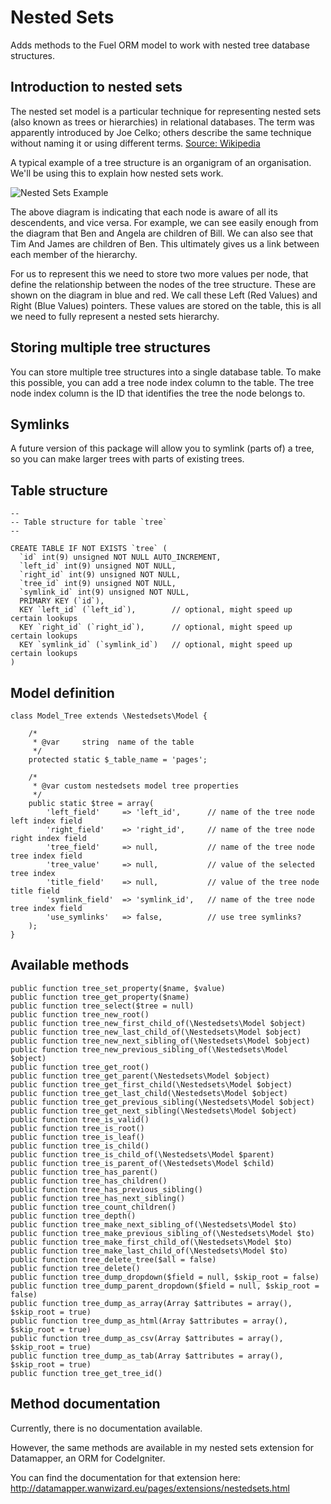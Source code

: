 Nested Sets
===========

Adds methods to the Fuel ORM model to work with nested tree database structures.

Introduction to nested sets
---------------------------

The nested set model is a particular technique for representing nested sets (also known as trees or hierarchies) in relational databases.
The term was apparently introduced by Joe Celko; others describe the same technique without naming it or using different terms. [Source: Wikipedia](http://en.wikipedia.org/wiki/Nested_set_model "Wikipedia - Nested Sets")

A typical example of a tree structure is an organigram of an organisation. We'll be using this to explain how nested sets work.

![Nested Sets Example](http://datamapper.wanwizard.eu/images/nestedsets.gif "Nested Sets Example")

The above diagram is indicating that each node is aware of all its descendents, and vice versa.
For example, we can see easily enough from the diagram that Ben and Angela are children of Bill.
We can also see that Tim And James are children of Ben.
This ultimately gives us a link between each member of the hierarchy.

For us to represent this we need to store two more values per node, that define the relationship between the nodes of the tree structure.
These are shown on the diagram in blue and red.
We call these Left (Red Values) and Right (Blue Values) pointers.
These values are stored on the table, this is all we need to fully represent a nested sets hierarchy.

Storing multiple tree structures
--------------------------------

You can store multiple tree structures into a single database table.
To make this possible, you can add a tree node index column to the table. The tree node index column is the ID that identifies the tree the node belongs to.

Symlinks
--------

A future version of this package will allow you to symlink (parts of) a tree, so you can make larger trees with parts of existing trees.


Table structure
---------------

	--
	-- Table structure for table `tree`
	--

	CREATE TABLE IF NOT EXISTS `tree` (
	  `id` int(9) unsigned NOT NULL AUTO_INCREMENT,
	  `left_id` int(9) unsigned NOT NULL,
	  `right_id` int(9) unsigned NOT NULL,
	  `tree_id` int(9) unsigned NOT NULL,
	  `symlink_id` int(9) unsigned NOT NULL,
	  PRIMARY KEY (`id`),
	  KEY `left_id` (`left_id`),		// optional, might speed up certain lookups
	  KEY `right_id` (`right_id`),		// optional, might speed up certain lookups
	  KEY `symlink_id` (`symlink_id`)	// optional, might speed up certain lookups
	)

Model definition
----------------

	class Model_Tree extends \Nestedsets\Model {

		/*
		 * @var		string	name of the table
		 */
		protected static $_table_name = 'pages';

		/*
		 * @var	custom nestedsets model tree properties
		 */
		public static $tree = array(
			'left_field'     => 'left_id',		// name of the tree node left index field
			'right_field'    => 'right_id',		// name of the tree node right index field
			'tree_field'     => null,			// name of the tree node tree index field
			'tree_value'     => null,			// value of the selected tree index
			'title_field'    => null,			// value of the tree node title field
			'symlink_field'  => 'symlink_id',	// name of the tree node tree index field
			'use_symlinks'   => false,			// use tree symlinks?
		);
	}

Available methods
-----------------

	public function tree_set_property($name, $value)
	public function tree_get_property($name)
	public function tree_select($tree = null)
	public function tree_new_root()
	public function tree_new_first_child_of(\Nestedsets\Model $object)
	public function tree_new_last_child_of(\Nestedsets\Model $object)
	public function tree_new_next_sibling_of(\Nestedsets\Model $object)
	public function tree_new_previous_sibling_of(\Nestedsets\Model $object)
	public function tree_get_root()
	public function tree_get_parent(\Nestedsets\Model $object)
	public function tree_get_first_child(\Nestedsets\Model $object)
	public function tree_get_last_child(\Nestedsets\Model $object)
	public function tree_get_previous_sibling(\Nestedsets\Model $object)
	public function tree_get_next_sibling(\Nestedsets\Model $object)
	public function tree_is_valid()
	public function tree_is_root()
	public function tree_is_leaf()
	public function tree_is_child()
	public function tree_is_child_of(\Nestedsets\Model $parent)
	public function tree_is_parent_of(\Nestedsets\Model $child)
	public function tree_has_parent()
	public function tree_has_children()
	public function tree_has_previous_sibling()
	public function tree_has_next_sibling()
	public function tree_count_children()
	public function tree_depth()
	public function tree_make_next_sibling_of(\Nestedsets\Model $to)
	public function tree_make_previous_sibling_of(\Nestedsets\Model $to)
	public function tree_make_first_child_of(\Nestedsets\Model $to)
	public function tree_make_last_child_of(\Nestedsets\Model $to)
	public function tree_delete_tree($all = false)
	public function tree_delete()
	public function tree_dump_dropdown($field = null, $skip_root = false)
	public function tree_dump_parent_dropdown($field = null, $skip_root = false)
	public function tree_dump_as_array(Array $attributes = array(), $skip_root = true)
	public function tree_dump_as_html(Array $attributes = array(), $skip_root = true)
	public function tree_dump_as_csv(Array $attributes = array(), $skip_root = true)
	public function tree_dump_as_tab(Array $attributes = array(), $skip_root = true)
	public function tree_get_tree_id()

Method documentation
--------------------

Currently, there is no documentation available.

However, the same methods are available in my nested sets extension for Datamapper, an ORM for CodeIgniter.

You can find the documentation for that extension here: http://datamapper.wanwizard.eu/pages/extensions/nestedsets.html
